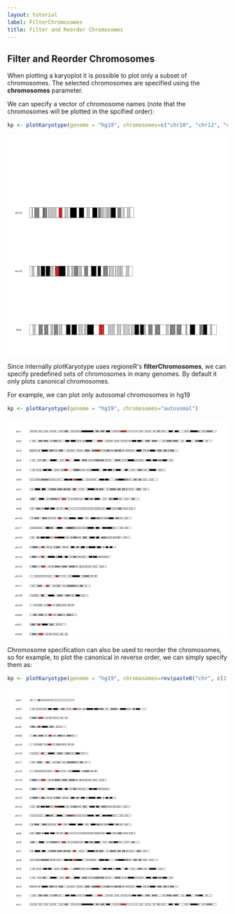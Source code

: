 ```yaml
---
layout: tutorial
label: FilterChromosomes
title: Filter and Reorder Chromosomes
---
```





## Filter and Reorder Chromosomes

When plotting a karyoplot it is possible to plot only a subset of chromosomes. The 
selected chromosomes are specified using the **chromosomes** parameter.

We can specify a vector of chromosome names (note that the chromosomes will be plotted in the
                                             spcified order):
  

```r
kp <- plotKaryotype(genome = "hg19", chromosomes=c("chr10", "chr12", "chr2"))
```

![plot of chunk Figure1](images//Figure1-1.png)

Since internally plotKaryotype uses regioneR's **filterChromosomes**, we can specify predefined
sets of chromosomes in many genomes. By default it only plots canonical chromosomes.

For example, we can plot only autosomal chromosomes in hg19


```r
kp <- plotKaryotype(genome = "hg19", chromosomes="autosomal")
```

![plot of chunk Figure2](images//Figure2-1.png)

Chromosome specification can also be used to reorder the chromosomes, so for example,
to plot the canonical in reverse order, we can simply specify them as:


```r
kp <- plotKaryotype(genome = "hg19", chromosomes=rev(paste0("chr", c(1:22, "X", "Y"))))
```

![plot of chunk Figure3](images//Figure3-1.png)
